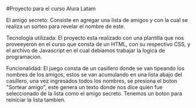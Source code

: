 #Proyecto para el curso Alura Latam

El amigo secreto: Consiste en agregar una lista de amigos y con la cual se realiza un sorteo para revelar el nombre de este. 

Tecnologia utilizada: El proyecto esta realizado con una plantilla que nos proveeyeron en el curso que consta de un HTML, con su respectivo CSS, y el archivo de Javascript en el cual debiamos trabajar la logica de programacion.

Funcionalidad: El juego consta de un casillero donde se van tipeando los nombres de los amigos, estos se van acumulando en una lista abajo del casillero, una vez ingresados todos los nombres, se presiona el boton "Sortear amigo", este genera un texto donde nos dice quien fue seleccionado de la lista como el amigo secreto. Tenemos un boton para reiniciar la lista tambien.
